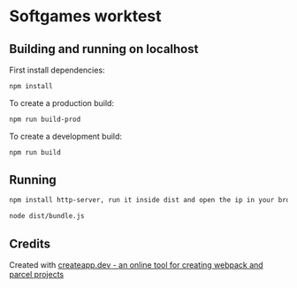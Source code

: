 # Softgames worktest


## Building and running on localhost

First install dependencies:

```sh
npm install
```

To create a production build:

```sh
npm run build-prod
```

To create a development build:

```sh
npm run build
```

## Running
```sh
npm install http-server, run it inside dist and open the ip in your browser.
```

```sh
node dist/bundle.js
```

## Credits

Created with [createapp.dev - an online tool for creating webpack and parcel projects](https://createapp.dev/)
